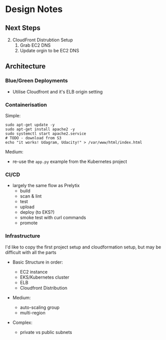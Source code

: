 # Design Notes

## Next Steps

2. CloudFront Distrubtion Setup
   1. Grab EC2 DNS
   2. Update orgin to be EC2 DNS 


## Architecture

### Blue/Green Deployments

- Utilise Cloudfront and it's ELB origin setting

### Containerisation

Simple:

```shell
sudo apt-get update -y
sudo apt-get install apache2 -y
sudo systemctl start apache2.service    
# TODO - download from S3
echo "it works! Udagram, Udacity!" > /var/www/html/index.html 
```

Medium:
  - re-use the `app.py` example from the Kubernetes project

### CI/CD

- largely the same flow as Prelytix
  - build
  - scan & lint
  - test
  - upload
  - deploy (to EKS?)
  - smoke test with curl commands
  - promote

### Infrastructure

I'd like to copy the first project setup and cloudformation setup, but may be difficult with all the parts

- Basic Structure in order:
  - EC2 instance
  - EKS/Kubernetes cluster
  - ELB
  - Cloudfront Distribution
  
- Medium:
  - auto-scaling group
  - multi-region

- Complex:
  - private vs public subnets



